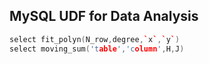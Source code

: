 ## MySQL UDF for Data Analysis



```c++
select fit_polyn(N_row,degree,`x`,`y`)
select moving_sum('table','column',H,J)

```

